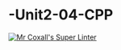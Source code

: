 # -Unit2-04-CPP
[![Mr Coxall's Super Linter](https://github.com/ICS3U-Programming-Aaron-R-V-K/-Unit2-04-CPP/workflows/Mr%20Coxall's%20Super%20Linter/badge.svg)](https://github.com/ICS3U-Programming-Aaron-R-V-K/-Unit2-04-CPP/actions/)
